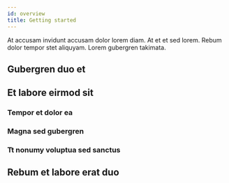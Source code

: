 ```yaml
---
id: overview
title: Getting started
---
```


At accusam invidunt accusam dolor lorem diam. At et et sed lorem. Rebum dolor tempor stet aliquyam. Lorem gubergren takimata.

## Gubergren duo et

## Et labore eirmod sit

### Tempor et dolor ea

### Magna sed gubergren

### Tt nonumy voluptua sed sanctus

## Rebum et labore erat duo
